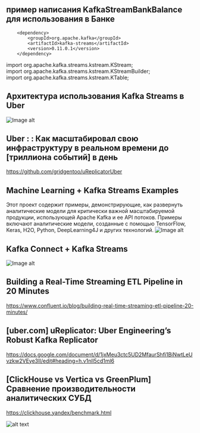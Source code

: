 ## пример написания KafkaStreamBankBalance для использования в Банке

        <dependency>
            <groupId>org.apache.kafka</groupId>
            <artifactId>kafka-streams</artifactId>
            <version>0.11.0.1</version>
        </dependency>
        
import org.apache.kafka.streams.kstream.KStream;  
import org.apache.kafka.streams.kstream.KStreamBuilder;  
import org.apache.kafka.streams.kstream.KTable;  

##  Архитектура использования Kafka Streams в Uber
![Image alt](http://eng.uber.com/wp-content/uploads/2016/08/image00.png)

## Uber : : Как масштабировал свою инфраструктуру в реальном времени до [триллиона событий] в день
https://github.com/gridgentoo/uReplicatorUber


## Machine Learning + Kafka Streams Examples 
Этот проект содержит примеры, демонстрирующие, как развернуть аналитические модели для критически важной масштабируемой продукции, использующей Apache Kafka и ее API потоков. 
Примеры включают аналитические модели, созданные с помощью TensorFlow, Keras, H2O, Python, DeepLearning4J и других технологий.
![Image alt](https://camo.githubusercontent.com/73a6ca2de6340303e642cf459f205f6ebdf7ca09/687474703a2f2f7777772e6b61692d776165686e65722e64652f626c6f672f77702d636f6e74656e742f75706c6f6164732f323031372f31302f4170616368655f4b61666b615f45636f73797374656d5f4b61666b615f53747265616d735f4d616368696e655f4c6561726e696e672e706e67)


## Kafka Connect + Kafka Streams
![Image alt](https://www.confluent.io/wp-content/uploads/2016/08/kafka_connect_-_5.jpeg)

## Building a Real-Time Streaming ETL Pipeline in 20 Minutes
https://www.confluent.io/blog/building-real-time-streaming-etl-pipeline-20-minutes/

## [uber.com] uReplicator: Uber Engineering’s Robust Kafka Replicator
https://docs.google.com/document/d/1jxMeu3ctc5UD2MfaurShfi1BiNwtLeUvzkw2VEye3II/edit#heading=h.v1nll5cd1ml6

##  [ClickHouse vs Vertica vs GreenPlum] Сравнение производительности аналитических СУБД  
https://clickhouse.yandex/benchmark.html

![alt text](http://www.anchormodeling.com/wp-content/uploads/2010/08/AMatDSV.jpg)